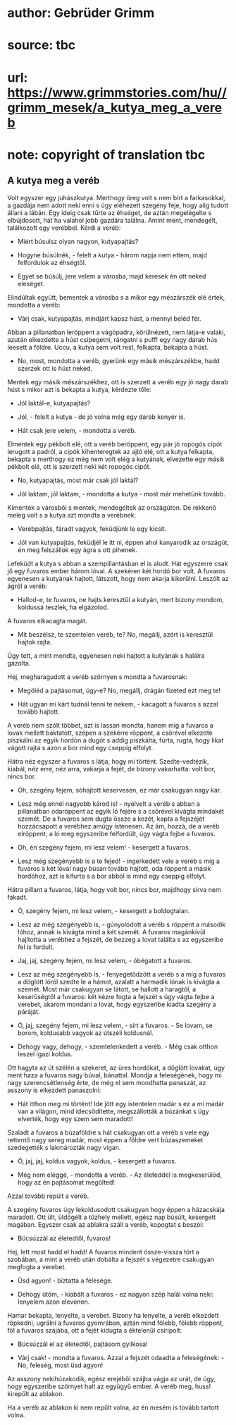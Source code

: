# author: Gebrüder Grimm
# source: tbc
# url: https://www.grimmstories.com/hu//grimm_mesek/a_kutya_meg_a_vereb
# note: copyright of translation tbc

## A kutya meg a veréb 

Volt egyszer egy juhászkutya. Merthogy öreg volt s nem bírt a
farkasokkal, a gazdája nem adott neki enni s úgy eléhezett szegény feje,
hogy alig tudott állani a lábán. Egy ideig csak tűrte az éhséget, de
aztán megelégelte s elbújdosott, hát ha valahol jobb gazdára találna.
Amint ment, mendegélt, találkozott egy verébbel. Kérdi a veréb:

- Miért búsulsz olyan nagyon, kutyapajtás?

- Hogyne búsúlnék, - felelt a kutya - három napja nem ettem, majd
felfordulok az éhségtől.

- Egyet se búsúlj, jere velem a városba, majd keresek én ott neked
eleséget.

Elindúltak együtt, bementek a városba s a mikor egy mészárszék elé
értek, mondotta a veréb:

- Várj csak, kutyapajtás, mindjárt kapsz húst, a mennyi beléd fér.

Abban a pillanatban leröppent a vágópadra, körülnézett, nem látja-e
valaki, azután elkezdette a húst csípegetni, rángatni s puff! egy nagy
darab hús leesett a földre. Uccu, a kutya sem volt rest, felkapta,
bekapta a húst.

- No, most, mondotta a veréb, gyerünk egy másik mészárszékbe, hadd
szerzek ott is húst neked.

Mentek egy másik mészárszékhez, ott is szerzett a veréb egy jó nagy
darab húst s mikor azt is bekapta a kutya, kérdezte tőle:

- Jól laktál-e, kutyapajtás?

- Jól, - felelt a kutya - de jó volna még egy darab kenyér is.

- Hát csak jere velem, - mondotta a veréb.

Elmentek egy pékbolt elé, ott a veréb beröppent, egy pár jó ropogós
cipót lerugott a padról, a cipók kihenteregtek az ajtó elé, ott a kutya
felkapta, bekapta s merthogy ez még nem volt elég a kutyának, elvezette
egy másik pékbolt elé, ott is szerzett neki két ropogós cipót.

- No, kutyapajtás, most már csak jól laktál?

- Jól laktam, jól laktam, - mondotta a kutya - most már mehetünk
tovább.

Kimentek a városból s mentek, mendegéltek az országúton. De rekkenő
meleg volt s a kutya azt mondta a verébnek:

- Verébpajtás, fáradt vagyok, feküdjünk le egy kicsit.

- Jól van kutyapajtás, feküdjél le itt ni, éppen ahol kanyarodik az
országút, én meg felszállok egy ágra s ott pihenek.

Lefeküdt a kutya s abban a szempillantásban el is aludt. Hát egyszerre
csak jő egy fuvaros ember három lóval. A szekéren két hordó bor volt. A
fuvaros egyenesen a kutyának hajtott, látszott, hogy nem akarja
kikerülni. Leszólt az ágról a veréb:

- Hallod-e, te fuvaros, ne hajts keresztűl a kutyán, mert bizony
mondom, koldussá teszlek, ha elgázolod.

A fuvaros elkacagta magát.

- Mit beszélsz, te szemtelen veréb, te? No, megállj, azért is keresztűl
hajtok rajta.

Úgy tett, a mint mondta, egyenesen neki hajtott a kutyának s halálra
gázolta.

Hej, megharagudott a veréb szörnyen s mondta a fuvarosnak:

- Megöléd a pajtásomat, úgy-e? No, megállj, drágán fizeted ezt meg te!

- Hát ugyan mi kárt tudnál tenni te nekem, - kacagott a fuvaros s azzal
tovább hajtott.

A veréb nem szólt többet, azt is lassan mondta, hanem míg a fuvaros a
lovak mellett baktatott, szépen a szekérre röppent, a csőrével elkezdte
piszkálni az egyik hordón a dugót s addig piszkálta, fúrta, rugta, hogy
likat vágott rajta s azon a bor mind egy cseppig elfolyt.

Hátra néz egyszer a fuvaros s látja, hogy mi történt. Szedte-vedtézik,
kiabál, néz erre, néz arra, vakarja a fejét, de bizony vakarhatta: volt
bor, nincs bor.

- Oh, szegény fejem, sóhajtott keservesen, ez már csakugyan nagy kár.

- Lesz még ennél nagyobb károd is! - nyelvelt a veréb s abban a
pillanatban odaröppent az egyik ló fejére s a csőrével kivágta mindakét
szemét. De a fuvaros sem dugta össze a kezét, kapta a fejszéjét
hozzácsapott a verébhez amúgy istenesen. Az ám, hozzá, de a veréb
elröppent, a ló meg egyszeribe felfordúlt, úgy vágta fejbe a fuvaros.

- Oh, én szegény fejem, mi lesz velem! - kesergett a fuvaros.

- Lesz még szegényebb is a te fejed! - ingerkedett vele a veréb s míg a
fuvaros a két lóval nagy búsan tovább hajtott, oda röppent a másik
hordóhoz, azt is kifurta s a bor abból is mind egy cseppig elfolyt.

Hátra pillant a fuvaros, látja, hogy volt bor, nincs bor, majdhogy sirva
nem fakadt.

- Ó, szegény fejem, mi lesz velem, - kesergett a boldogtalan.

- Lesz az még szegényebb is, - gúnyolódott a veréb s röppent a második
lóhoz, annak is kivágta mind a két szemét. A fuvaros magánkívül
hajította a verébhez a fejszét, de bezzeg a lovat találta s az
egyszeribe fel is fordult.

- Jaj, jaj, szegény fejem, mi lesz velem, - óbégatott a fuvaros.

- Lesz az még szegényebb is, - fenyegetődzött a veréb s a míg a fuvaros
a döglött lóról szedte le a hámot, azalatt a harmadik lónak is kivágta a
szemét. Most már csakugyan se látott, se hallott a haragtól, a
keserűségtől a fuvaros: két kézre fogta a fejszét s úgy vágta fejbe a
verebet, akarom mondani a lovat, hogy egyszeribe kiadta szegény a
páráját.

- Ó, jaj, szegény fejem, mi lesz velem, - sírt a fuvaros. - Se lovam,
se borom, koldusabb vagyok az útszéli koldusnál.

- Dehogy vagy, dehogy, - szemtelenkedett a veréb. - Még csak otthon
leszel igazi koldus.

Ott hagyta az út szélén a szekeret, az üres hordókat, a döglött lovakat,
úgy ment haza a fuvaros nagy búval, bánattal. Mondja a feleségének, hogy
mi nagy szerencsétlenség érte, de még el sem mondhatta panaszát, az
asszony is elkezdett panaszolni:

- Hát itthon meg mi történt! Ide jött egy istentelen madár s ez a mi
madár van a világon, mind idecsődítette, megszállották a búzánkat s úgy
elverték, hogy egy szem sem maradott!

Szaladt a fuvaros a búzaföldre s hát csakugyan ott a veréb s vele egy
rettentő nagy sereg madár, most éppen a földre vert búzaszemeket
szedegették s lakmározták nagy vígan.

- Ó, jaj, jaj, koldus vagyok, koldus, - kesergett a fuvaros.

- Még nem eléggé, - mondotta a veréb. - Az életeddel is megkeserülöd,
hogy az én pajtásomat megölted!

Azzal tovább repült a veréb.

A szegény fuvaros úgy lekoldusodott csakugyan hogy éppen a házacskája
maradott. Ott ült, üldögélt a tűzhely mellett, egész nap búsúlt,
kesergett magában. Egyszer csak az ablakra száll a veréb, kopogtat s
beszól:

- Búcsúzzál az életedtől, fuvaros!

Hej, lett most hadd el hadd! A fuvaros mindent össze-vissza tört a
szobában, a mint a veréb után dobálta a fejszét s végezetre csakugyan
megfogta a verebet.

- Üsd agyon! - bíztatta a felesége.

- Dehogy ütöm, - kiabált a fuvaros - ez nagyon szép halál volna neki:
lenyelem azon elevenen.

Hamar bekapta, lenyelte, a verebet. Bizony ha lenyelte, a veréb
elkezdett röpkedni, ugrálni a fuvaros gyomrában, aztán mind fölebb,
fölebb röppent, föl a fuvaros szájába, ott a fejét kidugta s éktelenűl
csiripolt:

- Búcsúzzál el az életedtől, pajtásom gyilkosa!

- Várj csak! - mondta a fuvaros. Azzal a fejszét odaadta a
feleségének: - No, feleség, most üsd agyon!

Az asszony nekihúzakodik, egész erejéből szájba vágja az urát, de úgy,
hogy egyszeribe szörnyet halt az együgyű ember. A veréb meg, huss!
kirepűlt az ablakon.

Ha a veréb az ablakon ki nem repűlt volna, az én mesém is tovább tartott
volna.
